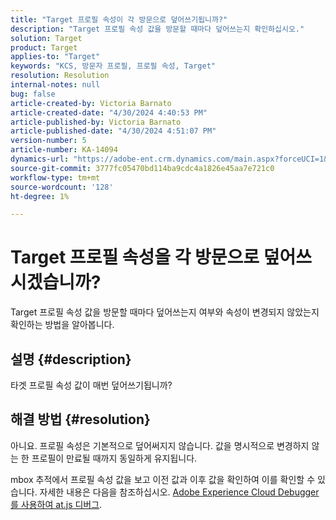 ```yaml
---
title: "Target 프로필 속성이 각 방문으로 덮어쓰기됩니까?"
description: "Target 프로필 속성 값을 방문할 때마다 덮어쓰는지 확인하십시오."
solution: Target
product: Target
applies-to: "Target"
keywords: "KCS, 방문자 프로필, 프로필 속성, Target"
resolution: Resolution
internal-notes: null
bug: false
article-created-by: Victoria Barnato
article-created-date: "4/30/2024 4:40:53 PM"
article-published-by: Victoria Barnato
article-published-date: "4/30/2024 4:51:07 PM"
version-number: 5
article-number: KA-14094
dynamics-url: "https://adobe-ent.crm.dynamics.com/main.aspx?forceUCI=1&pagetype=entityrecord&etn=knowledgearticle&id=9ccb9c65-1007-ef11-9f89-000d3a31b84a"
source-git-commit: 3777fc05470bd114ba9cdc4a1826e45aa7e721c0
workflow-type: tm+mt
source-wordcount: '128'
ht-degree: 1%

---
```


# Target 프로필 속성을 각 방문으로 덮어쓰시겠습니까?


Target 프로필 속성 값을 방문할 때마다 덮어쓰는지 여부와 속성이 변경되지 않았는지 확인하는 방법을 알아봅니다.

## 설명 {#description}


타겟 프로필 속성 값이 매번 덮어쓰기됩니까?


## 해결 방법 {#resolution}


아니요. 프로필 속성은 기본적으로 덮어써지지 않습니다. 값을 명시적으로 변경하지 않는 한 프로필이 만료될 때까지 동일하게 유지됩니다.

mbox 추적에서 프로필 속성 값을 보고 이전 값과 이후 값을 확인하여 이를 확인할 수 있습니다. 자세한 내용은 다음을 참조하십시오. [Adobe Experience Cloud Debugger를 사용하여 at.js 디버그](https://developer.adobe.com/target/implement/client-side/target-debugging-atjs/target-debugging-atjs/).

